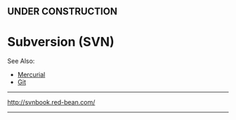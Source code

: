 
## UNDER CONSTRUCTION

# Subversion (SVN)

See Also:
 - [Mercurial](Mercurial.md)
 - [Git](Git.md)

---

http://svnbook.red-bean.com/

---